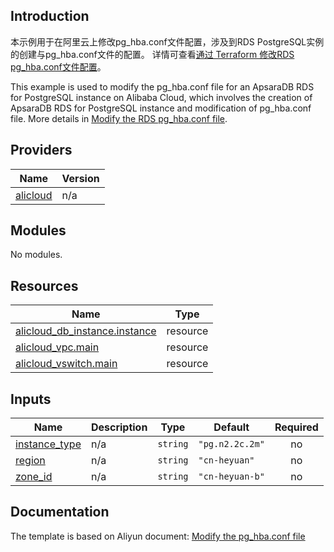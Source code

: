 ## Introduction

<!-- DOCS_DESCRIPTION_CN -->
本示例用于在阿里云上修改pg_hba.conf文件配置，涉及到RDS PostgreSQL实例的创建与pg_hba.conf文件的配置。
详情可查看[通过 Terraform 修改RDS pg_hba.conf文件配置](http://help.aliyun.com/document_detail/456040.htm)。
<!-- DOCS_DESCRIPTION_CN -->

<!-- DOCS_DESCRIPTION_EN -->
This example is used to modify the pg_hba.conf file for an ApsaraDB RDS for PostgreSQL instance on Alibaba Cloud, which involves the creation of ApsaraDB RDS for PostgreSQL instance and modification of pg_hba.conf file.
More details in [Modify the RDS pg_hba.conf file](http://help.aliyun.com/document_detail/456040.htm).
<!-- DOCS_DESCRIPTION_EN -->

<!-- BEGIN_TF_DOCS -->
## Providers

| Name | Version |
|------|---------|
| <a name="provider_alicloud"></a> [alicloud](#provider\_alicloud) | n/a |

## Modules

No modules.

## Resources

| Name | Type |
|------|------|
| [alicloud_db_instance.instance](https://registry.terraform.io/providers/aliyun/alicloud/latest/docs/resources/db_instance) | resource |
| [alicloud_vpc.main](https://registry.terraform.io/providers/aliyun/alicloud/latest/docs/resources/vpc) | resource |
| [alicloud_vswitch.main](https://registry.terraform.io/providers/aliyun/alicloud/latest/docs/resources/vswitch) | resource |

## Inputs

| Name | Description | Type | Default | Required |
|------|-------------|------|---------|:--------:|
| <a name="input_instance_type"></a> [instance\_type](#input\_instance\_type) | n/a | `string` | `"pg.n2.2c.2m"` | no |
| <a name="input_region"></a> [region](#input\_region) | n/a | `string` | `"cn-heyuan"` | no |
| <a name="input_zone_id"></a> [zone\_id](#input\_zone\_id) | n/a | `string` | `"cn-heyuan-b"` | no |
<!-- END_TF_DOCS -->
## Documentation
<!-- docs-link --> 

The template is based on Aliyun document: [Modify the pg_hba.conf file](http://help.aliyun.com/document_detail/456040.htm) 

<!-- docs-link --> 